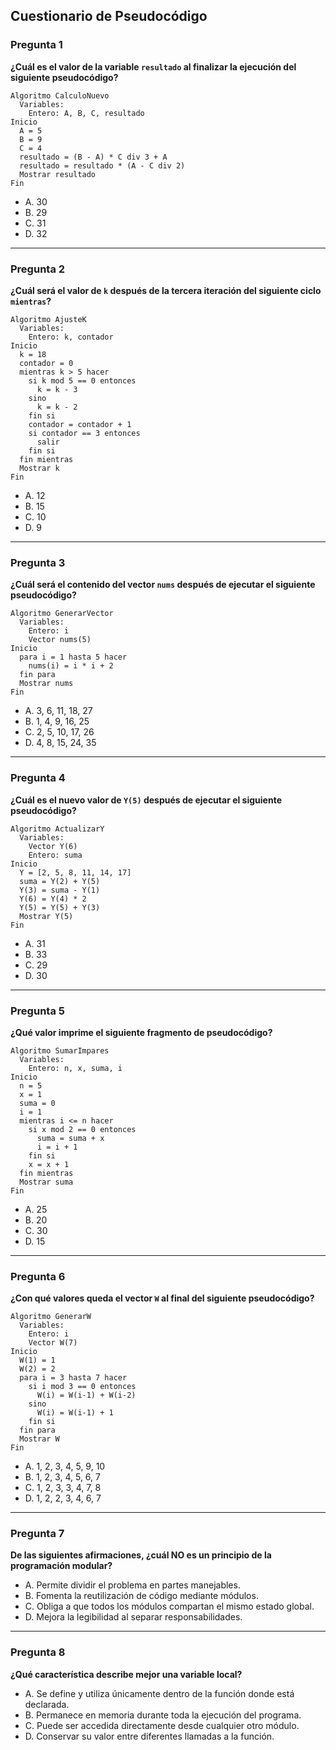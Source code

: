 
## Cuestionario de Pseudocódigo

### Pregunta 1  
**¿Cuál es el valor de la variable `resultado` al finalizar la ejecución del siguiente pseudocódigo?**

```plaintext
Algoritmo CalculoNuevo
  Variables:
    Entero: A, B, C, resultado
Inicio
  A = 5
  B = 9
  C = 4
  resultado = (B - A) * C div 3 + A
  resultado = resultado * (A - C div 2)
  Mostrar resultado
Fin
````

* A. 30
* B. 29
* C. 31
* D. 32

---

### Pregunta 2

**¿Cuál será el valor de `k` después de la tercera iteración del siguiente ciclo `mientras`?**

```plaintext
Algoritmo AjusteK
  Variables:
    Entero: k, contador
Inicio
  k = 18
  contador = 0
  mientras k > 5 hacer
    si k mod 5 == 0 entonces
      k = k - 3
    sino
      k = k - 2
    fin si
    contador = contador + 1
    si contador == 3 entonces
      salir
    fin si
  fin mientras
  Mostrar k
Fin
```

* A. 12
* B. 15
* C. 10
* D. 9

---

### Pregunta 3

**¿Cuál será el contenido del vector `nums` después de ejecutar el siguiente pseudocódigo?**

```plaintext
Algoritmo GenerarVector
  Variables:
    Entero: i
    Vector nums(5)
Inicio
  para i = 1 hasta 5 hacer
    nums(i) = i * i + 2
  fin para
  Mostrar nums
Fin
```

* A. 3, 6, 11, 18, 27
* B. 1, 4, 9, 16, 25
* C. 2, 5, 10, 17, 26
* D. 4, 8, 15, 24, 35

---

### Pregunta 4

**¿Cuál es el nuevo valor de `Y(5)` después de ejecutar el siguiente pseudocódigo?**

```plaintext
Algoritmo ActualizarY
  Variables:
    Vector Y(6)
    Entero: suma
Inicio
  Y = [2, 5, 8, 11, 14, 17]
  suma = Y(2) + Y(5)
  Y(3) = suma - Y(1)
  Y(6) = Y(4) * 2
  Y(5) = Y(5) + Y(3)
  Mostrar Y(5)
Fin
```

* A. 31
* B. 33
* C. 29
* D. 30

---

### Pregunta 5

**¿Qué valor imprime el siguiente fragmento de pseudocódigo?**

```plaintext
Algoritmo SumarImpares
  Variables:
    Entero: n, x, suma, i
Inicio
  n = 5
  x = 1
  suma = 0
  i = 1
  mientras i <= n hacer
    si x mod 2 == 0 entonces
      suma = suma + x
      i = i + 1
    fin si
    x = x + 1
  fin mientras
  Mostrar suma
Fin
```

* A. 25
* B. 20
* C. 30
* D. 15

---

### Pregunta 6

**¿Con qué valores queda el vector `W` al final del siguiente pseudocódigo?**

```plaintext
Algoritmo GenerarW
  Variables:
    Entero: i
    Vector W(7)
Inicio
  W(1) = 1
  W(2) = 2
  para i = 3 hasta 7 hacer
    si i mod 3 == 0 entonces
      W(i) = W(i-1) + W(i-2)
    sino
      W(i) = W(i-1) + 1
    fin si
  fin para
  Mostrar W
Fin
```

* A. 1, 2, 3, 4, 5, 9, 10
* B. 1, 2, 3, 4, 5, 6, 7
* C. 1, 2, 3, 3, 4, 7, 8
* D. 1, 2, 2, 3, 4, 6, 7

---

### Pregunta 7

**De las siguientes afirmaciones, ¿cuál NO es un principio de la programación modular?**

* A. Permite dividir el problema en partes manejables.
* B. Fomenta la reutilización de código mediante módulos.
* C. Obliga a que todos los módulos compartan el mismo estado global.
* D. Mejora la legibilidad al separar responsabilidades.

---

### Pregunta 8

**¿Qué característica describe mejor una variable local?**

* A. Se define y utiliza únicamente dentro de la función donde está declarada.
* B. Permanece en memoria durante toda la ejecución del programa.
* C. Puede ser accedida directamente desde cualquier otro módulo.
* D. Conservar su valor entre diferentes llamadas a la función.


